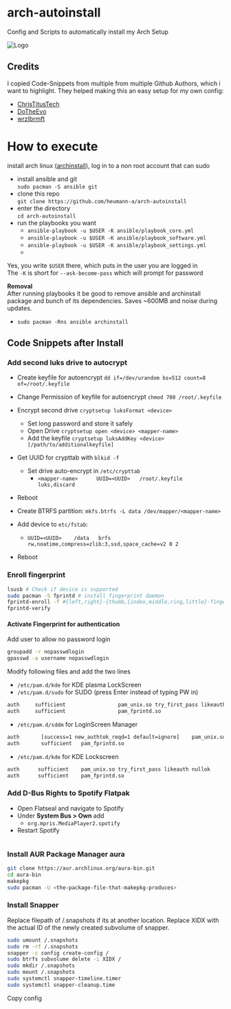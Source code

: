 # arch-autoinstall
Config and Scripts to automatically install my Arch Setup

![Logo](https://i.imgur.com/yAyr3S2.png)

## Credits

I copied  Code-Snippets from multiple from multiple Github Authors, which i want to highlight. They helped making this an easy setup for my own config:

- [ChrisTitusTech](https://github.com/ChrisTitusTech/ArchTitus)
- [DoTheEvo](https://github.com/DoTheEvo/ansible-arch)
- [wrzlbrmft](https://github.com/wrzlbrmft/arch-install)


# How to execute

install arch linux ([archinstall](https://github.com/archlinux/archinstall)), log in to a non root account that can sudo

* install ansible and git<br>
  `sudo pacman -S ansible git`
*  clone this repo<br>
  `git clone https://github.com/heumann-a/arch-autoinstall`
* enter the directory<br>
  `cd arch-autoinstall`
* run the playbooks you want
    * `ansible-playbook -u $USER -K ansible/playbook_core.yml`
    * `ansible-playbook -u $USER -K ansible/playbook_software.yml`
    * `ansible-playbook -u $USER -K ansible/playbook_settings.yml`
    * 
Yes, you write `$USER` there, which puts in the user you are logged in <br> The `-K` is short for `--ask-become-pass` which will prompt for password

**Removal**<br>
After running playbooks it be good to remove ansible and archinstall package and bunch of its dependencies. Saves \~600MB and noise during updates.

* `sudo pacman -Rns ansible archinstall`


## Code Snippets after Install


### Add second luks drive to autocrypt
 
- Create keyfile for autoencrypt `dd if=/dev/urandom bs=512 count=8 of=/root/.keyfile`
- Change Permission of keyfile for autoencrypt `chmod 700 /root/.keyfile`
- Encrypt second drive `cryptsetup luksFormat <device>` 
  - Set long password and store it safely
  - Open Drive `cryptsetup open <device> <mapper-name>`
  - Add the keyfile `cryptsetup luksAddKey <device> [/path/to/additionalkeyfile]`

- Get UUID for crypttab with `blkid -f`
  - Set drive auto-encrypt in `/etc/crypttab`
    - `<mapper-name>      UUID=<UUID>   /root/.keyfile   luks,discard`
- Reboot
- Create BTRFS partition: `mkfs.btrfs -L data /dev/mapper/<mapper-name>`
- Add device to `etc/fstab`:
  - `UUID=<UUID>    /data   brfs  rw,noatime,compress=zlib:3,ssd,space_cache=v2 0 2`
- Reboot

### Enroll fingerprint

```bash
lsusb # Check if device is supported
sudo pacman -S fprintd # install fingerprint daemon
fprintd-enroll -f #{left,right}-{thumb,{index,middle,ring,little}-finger} # install specific finger
fprintd-verify 
```
 
#### Activate Fingerprint for authentication

Add user to allow no password login

```bash
groupadd -r nopasswdlogin
gpasswd -a username nopasswdlogin
```


Modify following files and add the two lines

- `/etc/pam.d/kde` for KDE plasma LockScreen
- `/etc/pam.d/sudo` for SUDO (press Enter instead of typing PW in)

```bash
auth     sufficient 		        pam_unix.so try_first_pass likeauth nullok
auth     sufficient 		        pam_fprintd.so
```

- `/etc/pam.d/sddm` for LoginScreen Manager
```bash
auth 	   [success=1 new_authtok_reqd=1 default=ignore]  	pam_unix.so try_first_pass likeauth nullok
auth 	   sufficient  	pam_fprintd.so
```
 
 - `/etc/pam.d/kde` for KDE Lockscreen
```bash
auth      sufficient  	pam_unix.so try_first_pass likeauth nullok
auth      sufficient  	pam_fprintd.so
```


### Add D-Bus Rights to Spotify Flatpak 

-  Open Flatseal and navigate to Spotify
-  Under **System Bus > Own** add
   - `org.mpris.MediaPlayer2.spotify`
 - Restart Spotify

```bash

```

### Install AUR Package Manager aura

```bash
git clone https://aur.archlinux.org/aura-bin.git
cd aura-bin
makepkg
sudo pacman -U <the-package-file-that-makepkg-produces>

```

### Install Snapper

Replace filepath of /.snapshots if its at another location.
Replace XIDX with the actual ID of the newly created subvolume of snapper.

```bash 
sudo umount /.snapshots
sudo rm -rf /.snapshots
snapper -c config create-config /
sudo btrfs subvolume delete -i XIDX /
sudo mkdir /.snapshots
sudo mount /.snapshots 
sudo systemctl snapper-timeline.timer
sudo systemctl snapper-cleanup.time
```
Copy config 




```bash

```


```bash

```

